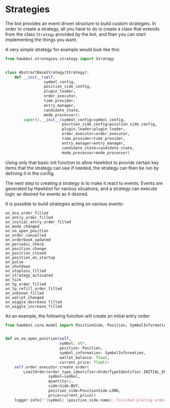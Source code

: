 # Strategies

The bot provides an event driven structure to build custom strategies. In order to create a strategy, all you have to do
is create a class that extends from the class `Strategy` provided by the bot, and than you can start implementing the
things you want.

A very simple strategy for example would look like this:

```python
from hawkbot.strategies.strategy import Strategy


class AbstractBaseStrategy(Strategy):
    def __init__(self,
                 symbol_config,
                 position_side_config,
                 plugin_loader,
                 order_executor,
                 time_provider,
                 entry_manager,
                 candidate_state,
                 mode_processor):
        super().__init__(symbol_config=symbol_config,
                         position_side_config=position_side_config,
                         plugin_loader=plugin_loader,
                         order_executor=order_executor,
                         time_provider=time_provider,
                         entry_manager=entry_manager,
                         candidate_state=candidate_state,
                         mode_processor=mode_processor)
```

Using only that basic init function to allow Hawkbot to provide certain key items that the strategy can use if needed,
the strategy can then be run by defining it in the config.

The next step to creating a strategy is to make it react to events. Events are generated by Hawkbot for various
situations, and a strategy can execute logic as desired for events as it desired.

It is possible to build strategies acting on various events:

```
on_dca_order_filled
on_entry_order_filled
on_initial_entry_order_filled
on_mode_changed
on_no_open_position
on_order_cancelled
on_orderbook_updated
on_periodic_check
on_position_change
on_position_closed
on_position_on_startup
on_pulse
on_shutdown
on_stoploss_filled
on_strategy_activated
on_tick
on_tp_order_filled
on_tp_refill_order_filled
on_unknown_filled
on_wallet_changed
on_wiggle_decrease_filled
on_wiggle_increase_filled
```

As an example, the following function will create an initial entry order:

```python
from hawkbot.core.model import PositionSide, Position, SymbolInformation


def on_no_open_position(self,
                        symbol: str,
                        position: Position,
                        symbol_information: SymbolInformation,
                        wallet_balance: float,
                        current_price: float):
    self.order_executor.create_order(
        LimitOrder(order_type_identifier=OrderTypeIdentifier.INITIAL_ENTRY,
                   symbol=symbol,
                   quantity=1,
                   side=Side.BUY,
                   position_side=PositionSide.LONG,
                   price=current_price))
    logger.info(f'{symbol} {position_side.name}: Finished placing orders')
```